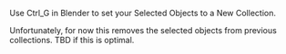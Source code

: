 Use Ctrl_G in Blender to set your Selected Objects to a New Collection. 

Unfortunately, for now this removes the selected objects from previous collections.
TBD if this is optimal.
